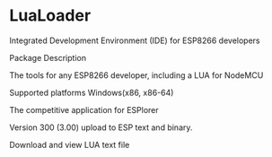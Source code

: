 # LuaLoader

Integrated Development Environment (IDE) for ESP8266 developers

Package Description

The tools for any ESP8266 developer, including a LUA for NodeMCU

Supported platforms
Windows(x86, x86-64)

The competitive application for ESPlorer

Version 300 (3.00)
upload to ESP text and binary.

Download and view LUA text file
